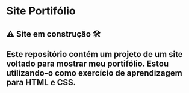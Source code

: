 <h1>Site Portifólio</h1>
<h2>⚠️ Site em construção 🛠️
<p>Este repositório contém um projeto de um site voltado para mostrar meu portifólio. Estou utilizando-o como exercício de aprendizagem para HTML e CSS.</p>

